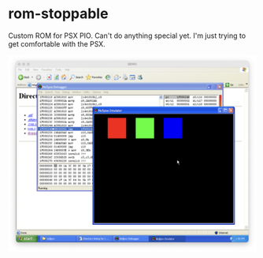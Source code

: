 # rom-stoppable

Custom ROM for PSX PIO. Can't do anything special yet. I'm just trying to get
comfortable with the PSX.

![Screenshot of rendered rectangles in emulator](Screenshot%202023-11-15%20at%2016.29.58.png)
